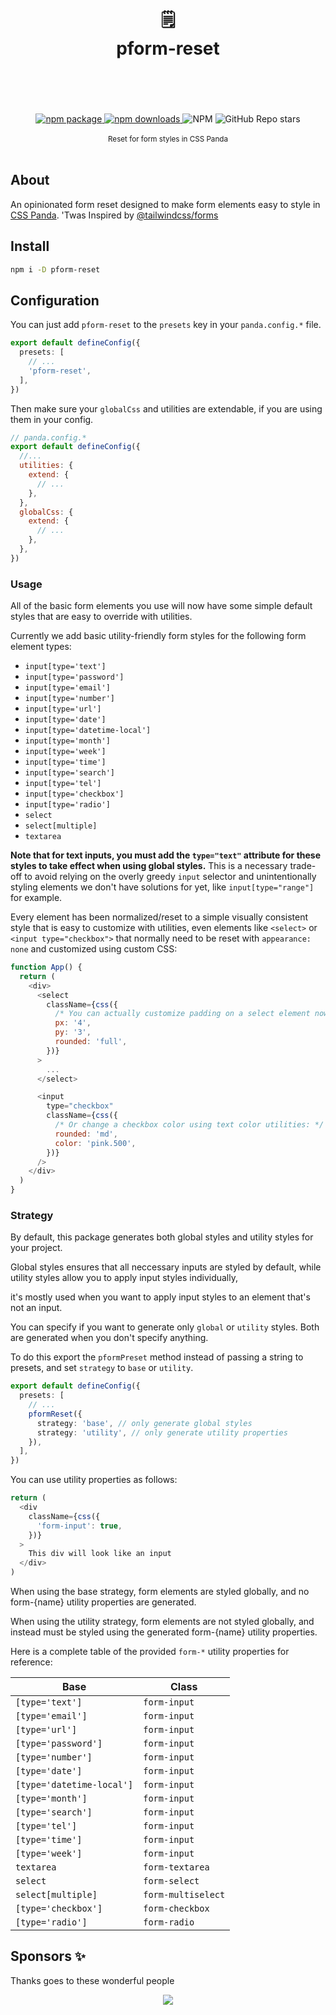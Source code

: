 <div align="center">
  <h1>
    <br/>
    🗒️
    <br />
    pform-reset
    <br />
    <br />
  </h1>
    <br />
    <br />
    <a href="https://www.npmjs.com/package/pform-reset?style=for-the-badge">
       <img src="https://img.shields.io/npm/v/pform-reset.svg?style=for-the-badge" alt="npm package" />
    </a>
    <a href="https://www.npmjs.com/package/pform-reset?style=for-the-badge">
      <img src="https://img.shields.io/npm/dw/pform-reset.svg?style=for-the-badge" alt="npm  downloads" />
    </a>
<a>
    <img alt="NPM" src="https://img.shields.io/npm/l/pform-reset?style=for-the-badge">
</a>

<a>
  <img alt="GitHub Repo stars" src="https://img.shields.io/github/stars/anubra266/pform-reset?logo=github&style=for-the-badge">
</a>
    <br />
    <br />
  <sup>
Reset for form styles in CSS Panda
  </sup>
  <br />
  <br />

</div>

## About

An opinionated form reset designed to make form elements easy to style in
[CSS Panda](https://github.com/chakra-ui/panda). 'Twas Inspired by
[@tailwindcss/forms](https://github.com/tailwindlabs/tailwindcss-forms)

## Install

```sh
npm i -D pform-reset
```

## Configuration

You can just add `pform-reset` to the `presets` key in your `panda.config.*` file.

```ts
export default defineConfig({
  presets: [
    // ...
    'pform-reset',
  ],
})
```

Then make sure your `globalCss` and utilities are extendable, if you are using them in your config.

```js
// panda.config.*
export default defineConfig({
  //...
  utilities: {
    extend: {
      // ...
    },
  },
  globalCss: {
    extend: {
      // ...
    },
  },
})
```

### Usage

All of the basic form elements you use will now have some simple default styles that are easy to override with
utilities.

Currently we add basic utility-friendly form styles for the following form element types:

- `input[type='text']`
- `input[type='password']`
- `input[type='email']`
- `input[type='number']`
- `input[type='url']`
- `input[type='date']`
- `input[type='datetime-local']`
- `input[type='month']`
- `input[type='week']`
- `input[type='time']`
- `input[type='search']`
- `input[type='tel']`
- `input[type='checkbox']`
- `input[type='radio']`
- `select`
- `select[multiple]`
- `textarea`

**Note that for text inputs, you must add the `type="text"` attribute for these styles to take effect when using global
styles.** This is a necessary trade-off to avoid relying on the overly greedy `input` selector and unintentionally
styling elements we don't have solutions for yet, like `input[type="range"]` for example.

Every element has been normalized/reset to a simple visually consistent style that is easy to customize with utilities,
even elements like `<select>` or `<input type="checkbox">` that normally need to be reset with `appearance: none` and
customized using custom CSS:

```js
function App() {
  return (
    <div>
      <select
        className={css({
          /* You can actually customize padding on a select element now: */
          px: '4',
          py: '3',
          rounded: 'full',
        })}
      >
        ...
      </select>

      <input
        type="checkbox"
        className={css({
          /* Or change a checkbox color using text color utilities: */
          rounded: 'md',
          color: 'pink.500',
        })}
      />
    </div>
  )
}
```

### Strategy

By default, this package generates both global styles and utility styles for your project.

Global styles ensures that all neccessary inputs are styled by default, while utility styles allow you to apply input
styles individually,

it's mostly used when you want to apply input styles to an element that's not an input.

You can specify if you want to generate only `global` or `utility` styles. Both are generated when you don't specify
anything.

To do this export the `pformPreset` method instead of passing a string to presets, and set `strategy` to `base` or
`utility`.

```ts
export default defineConfig({
  presets: [
    // ...
    pformReset({
      strategy: 'base', // only generate global styles
      strategy: 'utility', // only generate utility properties
    }),
  ],
})
```

You can use utility properties as follows:

```js
return (
  <div
    className={css({
      'form-input': true,
    })}
  >
    This div will look like an input
  </div>
)
```

When using the base strategy, form elements are styled globally, and no form-{name} utility properties are generated.

When using the utility strategy, form elements are not styled globally, and instead must be styled using the generated
form-{name} utility properties.

Here is a complete table of the provided `form-*` utility properties for reference:

| Base                      | Class              |
| ------------------------- | ------------------ |
| `[type='text']`           | `form-input`       |
| `[type='email']`          | `form-input`       |
| `[type='url']`            | `form-input`       |
| `[type='password']`       | `form-input`       |
| `[type='number']`         | `form-input`       |
| `[type='date']`           | `form-input`       |
| `[type='datetime-local']` | `form-input`       |
| `[type='month']`          | `form-input`       |
| `[type='search']`         | `form-input`       |
| `[type='tel']`            | `form-input`       |
| `[type='time']`           | `form-input`       |
| `[type='week']`           | `form-input`       |
| `textarea`                | `form-textarea`    |
| `select`                  | `form-select`      |
| `select[multiple]`        | `form-multiselect` |
| `[type='checkbox']`       | `form-checkbox`    |
| `[type='radio']`          | `form-radio`       |


## Sponsors ✨

Thanks goes to these wonderful people

<p align="center">
  <a href="https://patreon.com/anubra266?utm_medium=clipboard_copy&utm_source=copyLink&utm_campaign=creatorshare_creator&utm_content=join_link">
    <img src='https://cdn.jsdelivr.net/gh/anubra266/static@main/sponsors.svg'/>
  </a>
</p>
